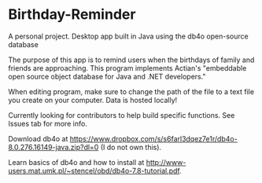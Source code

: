 # Birthday-Reminder
A personal project. Desktop app built in Java using the db4o open-source database

The purpose of this app is to remind users when the birthdays of family and friends are approaching. This program implements Actian's "embeddable open source object database for Java and .NET developers."

When editing program, make sure to change the path of the file to a text file you create on your computer. Data is hosted locally!

Currently looking for contributors to help build specific functions. See Issues tab for more info.

Download db4o at https://www.dropbox.com/s/s6farl3dqez7e1r/db4o-8.0.276.16149-java.zip?dl=0 (I do not own this).

Learn basics of db4o and how to install at http://www-users.mat.umk.pl/~stencel/obd/db4o-7.8-tutorial.pdf.
